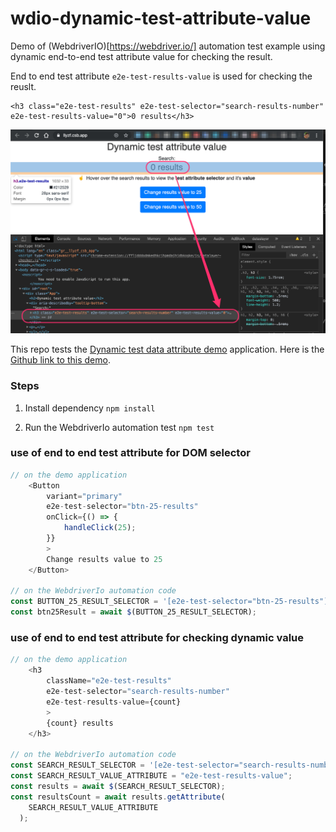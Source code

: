 # wdio-dynamic-test-attribute-value

Demo of (WebdriverIO)[https://webdriver.io/] automation test example using dynamic end-to-end test attribute value for checking the result.

End to end test attribute `e2e-test-results-value` is used for checking the reuslt.

```
<h3 class="e2e-test-results" e2e-test-selector="search-results-number" e2e-test-results-value="0">0 results</h3>
```

![e2e-test-results-value demo](https://raw.githubusercontent.com/anilkk/wdio-dynamic-test-attribute-value/master/img/e2e-test-attribute-value.png "End to end test attribute use demo")

This repo tests the [Dynamic test data attribute demo](https://llyzf.csb.app/) application.
Here is the [Github link to this demo](https://github.com/anilkk/dynamic-e2e-test-attribute-value-demo).

### Steps

1. Install dependency
   `npm install`

2. Run the WebdriverIo automation test
   `npm test`

### use of end to end test attribute for DOM selector

```Javascript
// on the demo application
    <Button
        variant="primary"
        e2e-test-selector="btn-25-results"
        onClick={() => {
            handleClick(25);
        }}
        >
        Change results value to 25
    </Button>

// on the WebdriverIo automation code
const BUTTON_25_RESULT_SELECTOR = '[e2e-test-selector="btn-25-results"]';
const btn25Result = await $(BUTTON_25_RESULT_SELECTOR);
```

### use of end to end test attribute for checking dynamic value

```Javascript
// on the demo application
    <h3
        className="e2e-test-results"
        e2e-test-selector="search-results-number"
        e2e-test-results-value={count}
        >
        {count} results
    </h3>

// on the WebdriverIo automation code
const SEARCH_RESULT_SELECTOR = '[e2e-test-selector="search-results-number"]';
const SEARCH_RESULT_VALUE_ATTRIBUTE = "e2e-test-results-value";
const results = await $(SEARCH_RESULT_SELECTOR);
const resultsCount = await results.getAttribute(
    SEARCH_RESULT_VALUE_ATTRIBUTE
  );
```
